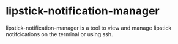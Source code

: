 # lipstick-notification-manager
lipstick-notification-manager is a tool to view and manage lipstick notifcications on the terminal or using ssh.
